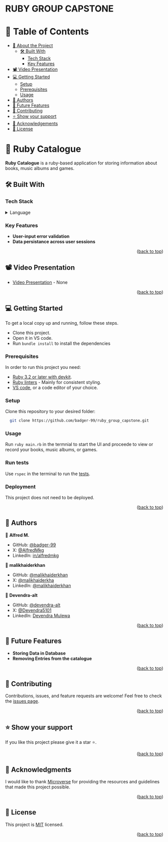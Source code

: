 # RUBY GROUP CAPSTONE

<a name="readme-top"></a>

# 📗 Table of Contents

- [📖 About the Project](#about-project)
  - [🛠 Built With](#built-with)
    - [Tech Stack](#tech-stack)
    - [Key Features](#key-features)
- [📽 Video Presentation ](#video-presentation)
- [💻 Getting Started](#getting-started)
  - [Setup](#setup)
  - [Prerequisites](#prerequisites)
  - [Usage](#usage)
- [👥 Authors](#authors)
- [🔭 Future Features](#future-features)
- [🤝 Contributing](#contributing)
- [⭐️ Show your support](#support)
- [🙏 Acknowledgements](#acknowledgements)
- [📝 License](#license)

# 📖 Ruby Catalogue <a name="about-project"></a>

**Ruby Catalogue** is a ruby-based application for storing information about books, music albums and games.

## 🛠 Built With <a name="built-with"></a>

### Tech Stack <a name="tech-stack"></a>

<details>
<summary>Language</summary>
  <ul>
    <li><a href="https://www.ruby-lang.org/en/">Ruby</a></li>
  </ul>
</details>

### Key Features <a name="key-features"></a>

- **User-input error validation**
- **Data persistance across user sessions**

<p align="right">(<a href="#readme-top">back to top</a>)</p>

## 📽 Video Presentation <a name="video-presentation"></a>

- [Video Presentation]() - None

<p align="right">(<a href="#readme-top">back to top</a>)</p>

## 💻 Getting Started <a name="getting-started"></a>

To get a local copy up and running, follow these steps.

- Clone this project.
- Open it in VS code.
- Run `bundle install` to install the dependencies

### Prerequisites

In order to run this project you need:

- [Ruby 3.2 or later with devkit](https://rubyinstaller.org/downloads/).
- [Ruby linters](https://github.com/microverseinc/linters-config/tree/master/ruby) - Mainly for consistent styling.
- [VS code](https://code.visualstudio.com/Download), or a code editor of your choice.

### Setup

Clone this repository to your desired folder:

```sh
  git clone https://github.com/badger-99/ruby_group_capstone.git
```

### Usage

Run `ruby main.rb` in the termnial to start the UI and proceede to view or record your books, music albums, or games.

### Run tests

Use `rspec` in the terminal to run the [tests](./spec).

### Deployment

This project does not need to be deployed.

<p align="right">(<a href="#readme-top">back to top</a>)</p>

## 👥 Authors <a name="authors"></a>

👤 **Alfred M.**

- GitHub: [@badger-99](https://github.com/badger-99)
- X: [@AlfredMkg](https://twitter.com/AlfredMkg)
- LinkedIn: [in/alfredmkg](https://www.linkedin.com/in/alfredmkg)

👤 **malikhaiderkhan**

- GitHub: [@malikhaiderkhan](https://github.com/malikhaiderkhan)
- X: [@malikhaiderkha](https://twitter.com/malikhaiderkha)
- LinkedIn: [@malikhaiderkhan](https://www.linkedin.com/in/malik-haider-khan-b53188140)

👤 **Devendra-alt**

- GitHub: [@devendra-alt](https://github.com/devendra-alt)
- X: [@Devendra5101](https://twitter.com/Devendra5101)
- LinkedIn: [Devendra Mulewa](https://linkedin.com/in/devendramulewa)

<p align="right">(<a href="#readme-top">back to top</a>)</p>


## 🔭 Future Features <a name="future-features"></a>

- **Storing Data in Database**
- **Removing Entries from the catalogue**

<p align="right">(<a href="#readme-top">back to top</a>)</p>


## 🤝 Contributing <a name="contributing"></a>

Contributions, issues, and feature requests are welcome! Feel free to check the [issues page](https://github.com/badger-99/ruby_group_capstone/issues).

<p align="right">(<a href="#readme-top">back to top</a>)</p>


## ⭐️ Show your support <a name="support"></a>

If you like this project please give it a star ⭐️.

<p align="right">(<a href="#readme-top">back to top</a>)</p>


## 🙏 Acknowledgments <a name="acknowledgements"></a>

I would like to thank <a href="https://www.microverse.org/">Microverse</a> for providing the resources and guidelines that made this project possible.

<p align="right">(<a href="#readme-top">back to top</a>)</p>


## 📝 License <a name="license"></a>

This project is [MIT](./LICENSE) licensed.

<p align="right">(<a href="#readme-top">back to top</a>)</p>

